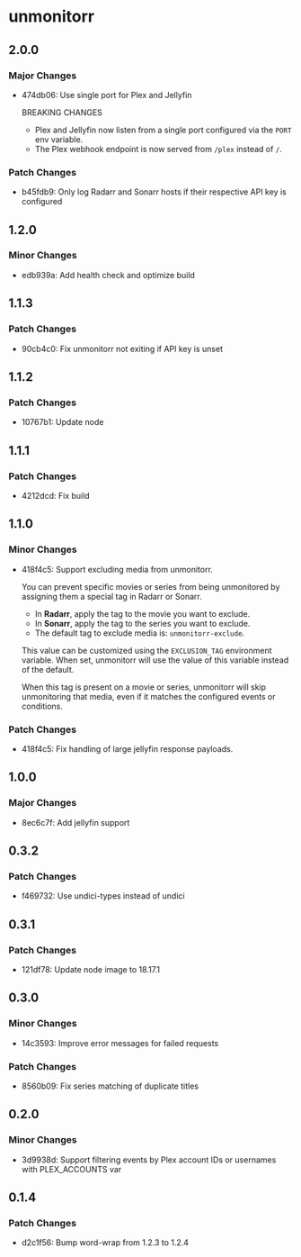# unmonitorr

## 2.0.0

### Major Changes

- 474db06: Use single port for Plex and Jellyfin

  BREAKING CHANGES

  - Plex and Jellyfin now listen from a single port configured via the `PORT` env variable.
  - The Plex webhook endpoint is now served from `/plex` instead of `/`.

### Patch Changes

- b45fdb9: Only log Radarr and Sonarr hosts if their respective API key is configured

## 1.2.0

### Minor Changes

- edb939a: Add health check and optimize build

## 1.1.3

### Patch Changes

- 90cb4c0: Fix unmonitorr not exiting if API key is unset

## 1.1.2

### Patch Changes

- 10767b1: Update node

## 1.1.1

### Patch Changes

- 4212dcd: Fix build

## 1.1.0

### Minor Changes

- 418f4c5: Support excluding media from unmonitorr.

  You can prevent specific movies or series from being unmonitored by assigning them a special tag in Radarr or Sonarr.

  - In **Radarr**, apply the tag to the movie you want to exclude.
  - In **Sonarr**, apply the tag to the series you want to exclude.
  - The default tag to exclude media is: `unmonitorr-exclude`.

  This value can be customized using the `EXCLUSION_TAG` environment variable. When set, unmonitorr will use the value of this variable instead of the default.

  When this tag is present on a movie or series, unmonitorr will skip unmonitoring that media, even if it matches the configured events or conditions.

### Patch Changes

- 418f4c5: Fix handling of large jellyfin response payloads.

## 1.0.0

### Major Changes

- 8ec6c7f: Add jellyfin support

## 0.3.2

### Patch Changes

- f469732: Use undici-types instead of undici

## 0.3.1

### Patch Changes

- 121df78: Update node image to 18.17.1

## 0.3.0

### Minor Changes

- 14c3593: Improve error messages for failed requests

### Patch Changes

- 8560b09: Fix series matching of duplicate titles

## 0.2.0

### Minor Changes

- 3d9938d: Support filtering events by Plex account IDs or usernames with PLEX_ACCOUNTS var

## 0.1.4

### Patch Changes

- d2c1f56: Bump word-wrap from 1.2.3 to 1.2.4
